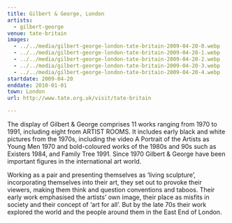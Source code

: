 ```yaml
---
title: Gilbert & George, London
artists:
  - gilbert-george
venue: tate-britain
images:
  - ../../media/gilbert-george-london-tate-britain-2009-04-20-0.webp
  - ../../media/gilbert-george-london-tate-britain-2009-04-20-1.webp
  - ../../media/gilbert-george-london-tate-britain-2009-04-20-2.webp
  - ../../media/gilbert-george-london-tate-britain-2009-04-20-3.webp
  - ../../media/gilbert-george-london-tate-britain-2009-04-20-4.webp
startdate: 2009-04-20
enddate: 2010-01-01
town: London
url: http://www.tate.org.uk/visit/tate-britain

---
```


The display of Gilbert & George comprises 11 works ranging from 1970 to 1991, including eight from ARTIST ROOMS. It includes early black and white pictures from the 1970s, including the video A Portrait of the Artists as Young Men 1970 and bold-coloured works of the 1980s and 90s such as Existers 1984, and Family Tree 1991. Since 1970 Gilbert & George have been important figures in the international art world.

Working as a pair and presenting themselves as ‘living sculpture’, incorporating themselves into their art, they set out to provoke their viewers, making them think and question conventions and taboos. Their early work emphasised the artists’ own image, their place as misfits in society and their concept of ‘art for all’. But by the late 70s their work explored the world and the people around them in the East End of London.